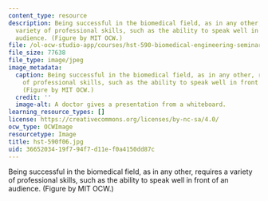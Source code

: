 ```yaml
---
content_type: resource
description: Being successful in the biomedical field, as in any other, requires a
  variety of professional skills, such as the ability to speak well in front of an
  audience. (Figure by MIT OCW.)
file: /ol-ocw-studio-app/courses/hst-590-biomedical-engineering-seminar-series-developing-professional-skills-fall-2006/3665203419f794f7d11ef0a4150dd87c_hst-590f06.jpg
file_size: 77638
file_type: image/jpeg
image_metadata:
  caption: Being successful in the biomedical field, as in any other, requires a variety
    of professional skills, such as the ability to speak well in front of an audience.
    (Figure by MIT OCW.)
  credit: ''
  image-alt: A doctor gives a presentation from a whiteboard.
learning_resource_types: []
license: https://creativecommons.org/licenses/by-nc-sa/4.0/
ocw_type: OCWImage
resourcetype: Image
title: hst-590f06.jpg
uid: 36652034-19f7-94f7-d11e-f0a4150dd87c
---
```

Being successful in the biomedical field, as in any other, requires a variety of professional skills, such as the ability to speak well in front of an audience. (Figure by MIT OCW.)